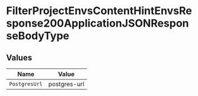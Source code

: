# FilterProjectEnvsContentHintEnvsResponse200ApplicationJSONResponseBodyType


## Values

| Name          | Value         |
| ------------- | ------------- |
| `PostgresUrl` | postgres-url  |